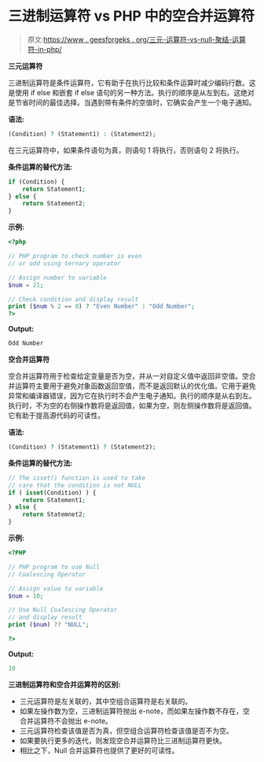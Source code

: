 # 三进制运算符 vs PHP 中的空合并运算符

> 原文:[https://www . geesforgeks . org/三元-运算符-vs-null-聚结-运算符-in-php/](https://www.geeksforgeeks.org/ternary-operator-vs-null-coalescing-operator-in-php/)

**三元运算符**

三进制运算符是条件运算符，它有助于在执行比较和条件运算时减少编码行数。这是使用 if else 和嵌套 if else 语句的另一种方法。执行的顺序是从左到右。这绝对是节省时间的最佳选择。当遇到带有条件的空值时，它确实会产生一个电子通知。

**语法:**

```php
(Condition) ? (Statement1) : (Statement2);
```

在三元运算符中，如果条件语句为真，则语句 1 将执行，否则语句 2 将执行。

**条件运算的替代方法:**

```php
if (Condition) {
    return Statement1;
} else {
    return Statement2;
}
```

**示例:**

```php
<?php

// PHP program to check number is even
// or odd using ternary operator

// Assign number to variable
$num = 21;

// Check condition and display result
print ($num % 2 == 0) ? "Even Number" : "Odd Number";
?>
```

**Output:**

```php
Odd Number

```

**空合并运算符**

空合并运算符用于检查给定变量是否为空，并从一对自定义值中返回非空值。空合并运算符主要用于避免对象函数返回空值，而不是返回默认的优化值。它用于避免异常和编译器错误，因为它在执行时不会产生电子通知。执行的顺序是从右到左。执行时，不为空的右侧操作数将是返回值，如果为空，则左侧操作数将是返回值。它有助于提高源代码的可读性。

**语法:**

```php
(Condition) ? (Statement1) ? (Statement2);
```

**条件运算的替代方法:**

```php
// The isset() function is used to take
// care that the condition is not NULL
if ( isset(Condition) ) {   
    return Statement1;
} else {
    return Statemnet2;
}
```

**示例:**

```php
<?PHP

// PHP program to use Null 
// Coalescing Operator

// Assign value to variable
$num = 10;

// Use Null Coalescing Operator 
// and display result
print ($num) ?? "NULL";

?>
```

**Output:**

```php
10

```

**三进制运算符和空合并运算符的区别:**

*   三元运算符是左关联的，其中空组合运算符是右关联的。
*   如果左操作数为空，三进制运算符抛出 e-note，而如果左操作数不存在，空合并运算符不会抛出 e-note。
*   三元运算符检查该值是否为真，但空组合运算符检查该值是否不为空。
*   如果要执行更多的迭代，则发现空合并运算符比三进制运算符更快。
*   相比之下，Null 合并运算符也提供了更好的可读性。